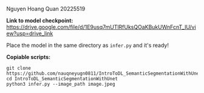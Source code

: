 Nguyen Hoang Quan 20225519

**Link to model checkpoint:**
https://drive.google.com/file/d/1E9usq7mUTlRfUksQOaKBukUWnFcnT_IU/view?usp=drive_link

Place the model in the same directory as `infer.py` and it's ready!

**Copiable scripts:**
```
git clone https://github.com/nauqneyugn0811/IntroToDL_SemanticSegmentationWithUnet
cd IntroToDL_SemanticSegmentationWithUnet
python3 infer.py --image_path image.jpeg
```

